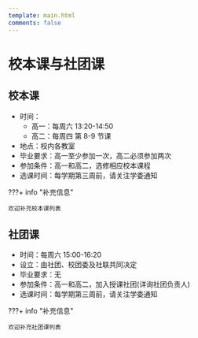 ```yaml
---
template: main.html
comments: false
---
```


# 校本课与社团课

<!-- ???+ warning "施工中"

    本页面尚未编辑完成 -->

## 校本课

- 时间：
    - 高一：每周六 13:20-14:50
    - 高二：每周四 第 8-9 节课
- 地点：校内各教室
- 毕业要求：高一至少参加一次，高二必须参加两次
- 参加条件：高一和高二，选修相应校本课程
- 选课时间：每学期第三周前，请关注学委通知

???+ info "补充信息"

    欢迎补充校本课列表

## 社团课

- 时间：每周六 15:00-16:20
- 设立：由社团、校团委及社联共同决定
- 毕业要求：无
- 参加条件：高一和高二，加入授课社团(详询社团负责人)
- 选课时间：每学期第三周前，请关注学委通知

???+ info "补充信息"

    欢迎补充社团课列表